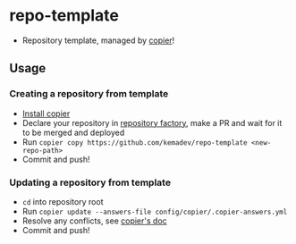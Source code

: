 # repo-template

- Repository template, managed by [copier](https://github.com/copier-org/copier)!

## Usage

### Creating a repository from template

- [Install copier](https://copier.readthedocs.io/en/stable/#installation)
- Declare your repository in [repository factory](https://github.com/kemadev/infrastructure-components/tree/main/deploy/github/30-repo/main.go), make a PR and wait for it to be merged and deployed
- Run `copier copy https://github.com/kemadev/repo-template <new-repo-path>`
- Commit and push!

### Updating a repository from template

- `cd` into repository root
- Run `copier update --answers-file config/copier/.copier-answers.yml`
- Resolve any conflicts, see [copier's doc](https://copier.readthedocs.io/en/stable/updating/)
- Commit and push!
